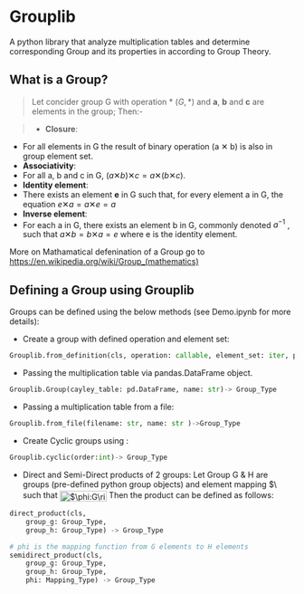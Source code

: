 # Grouplib
A python library that analyze multiplication tables and determine corresponding Group and its properties in according to Group Theory.

## What is a Group?
> Let concider group G with operation * $(G,*)$ and <b>a</b>, <b>b</b> and <b>c</b> are elements in the group; Then:-
    
>- **Closure**: 
 - For all elements in G the result of binary operation (a ✕ b) is also in group element set.
- **Associativity**:
 - For all a, b and c in G, $(a ✕ b) ✕ c = a ✕ (b ✕ c)$.
- **Identity element**:
 - There exists an element **e** in G such that, for every element a in G, the equation 
$e ✕ a = a ✕ e = a$
- **Inverse element**:
 - For each a in G, there exists an element b in G, commonly denoted $a^{-1}$ , such that 
$a ✕ b = b ✕ a = e$
where e is the identity element.

More on Mathamatical defenination of a Group go to https://en.wikipedia.org/wiki/Group_(mathematics)


## Defining a Group using Grouplib

Groups can be defined using the below methods (see Demo.ipynb for more details):
- Create a group with defined operation and element set:
```python
Grouplib.from_definition(cls, operation: callable, element_set: iter, parse: callable=str, name: str)-> Group_Type
```
- Passing the multiplication table via pandas.DataFrame object.
```python
Grouplib.Group(cayley_table: pd.DataFrame, name: str)-> Group_Type
```
- Passing a multiplication table from a file:
```python
Grouplib.from_file(filename: str, name: str )->Group_Type
```
- Create Cyclic groups using :
```python 
Grouplib.cyclic(order:int)-> Group_Type
```
- Direct and Semi-Direct products of 2 groups:
Let Group G & H are groups (pre-defined python group objects) and  element mapping <img src="http://bit.ly/2xJLjLF" align="center" border="0" alt="$\phi$ " width="17" height="19" /> such that <img src="http://bit.ly/2sycHHo" align="center" border="0" alt="$\phi:G\rightarrow H$ " width="83" height="19" />
Then the product can be defined as follows:

```python
direct_product(cls,
	group_g: Group_Type,
	group_h: Group_Type) -> Group_Type

# phi is the mapping function from G elements to H elements 
semidirect_product(cls,
	group_g: Group_Type,
	group_h: Group_Type,
	phi: Mapping_Type) -> Group_Type
```








